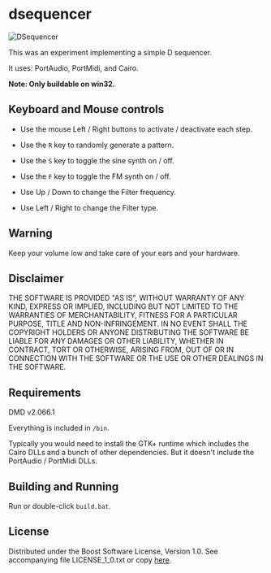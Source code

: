 # dsequencer

![DSequencer](https://raw.github.com/AndrejMitrovic/dsequencer/master/bin/dsequencer.png)

This was an experiment implementing a simple D sequencer.

It uses: PortAudio, PortMidi, and Cairo.

**Note: Only buildable on win32.**

## Keyboard and Mouse controls

- Use the mouse Left / Right buttons to activate / deactivate each step.

- Use the `R` key to randomly generate a pattern.

- Use the `S` key to toggle the sine synth on / off.

- Use the `F` key to toggle the FM synth on / off.

- Use Up / Down to change the Filter frequency.

- Use Left / Right to change the Filter type.

## Warning

Keep your volume low and take care of your ears and your hardware.

## Disclaimer

THE SOFTWARE IS PROVIDED "AS IS", WITHOUT WARRANTY OF ANY KIND, EXPRESS OR
IMPLIED, INCLUDING BUT NOT LIMITED TO THE WARRANTIES OF MERCHANTABILITY,
FITNESS FOR A PARTICULAR PURPOSE, TITLE AND NON-INFRINGEMENT. IN NO EVENT
SHALL THE COPYRIGHT HOLDERS OR ANYONE DISTRIBUTING THE SOFTWARE BE LIABLE
FOR ANY DAMAGES OR OTHER LIABILITY, WHETHER IN CONTRACT, TORT OR OTHERWISE,
ARISING FROM, OUT OF OR IN CONNECTION WITH THE SOFTWARE OR THE USE OR OTHER
DEALINGS IN THE SOFTWARE.

## Requirements

DMD v2.066.1

Everything is included in `/bin`.

Typically you would need to install the GTK+ runtime which includes the
Cairo DLLs and a bunch of other dependencies. But it doesn't include the
PortAudio / PortMidi DLLs.

## Building and Running

Run or double-click `build.bat`.

## License

Distributed under the Boost Software License, Version 1.0.
See accompanying file LICENSE_1_0.txt or copy [here][BoostLicense].

[BoostLicense]: http://www.boost.org/LICENSE_1_0.txt
